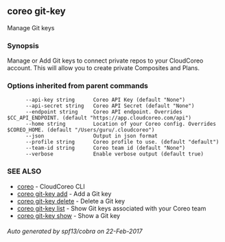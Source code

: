 ## coreo git-key

Manage Git keys

### Synopsis


Manage or Add Git keys to connect private repos to your CloudCoreo account. This will allow you to create private Composites and Plans.

### Options inherited from parent commands

```
      --api-key string      Coreo API Key (default "None")
      --api-secret string   Coreo API Secret (default "None")
      --endpoint string     Coreo API endpoint. Overrides $CC_API_ENDPOINT. (default "https://app.cloudcoreo.com/api")
      --home string         Location of your Coreo config. Overrides $COREO_HOME. (default "/Users/guru/.cloudcoreo")
      --json                Output in json format
      --profile string      Coreo profile to use. (default "default")
      --team-id string      Coreo team id (default "None")
      --verbose             Enable verbose output (default true)
```

### SEE ALSO
* [coreo](coreo.md)	 - CloudCoreo CLI
* [coreo git-key add](coreo_git-key_add.md)	 - Add a Git key
* [coreo git-key delete](coreo_git-key_delete.md)	 - Delete a Git key
* [coreo git-key list](coreo_git-key_list.md)	 - Show Git keys associated with your Coreo team
* [coreo git-key show](coreo_git-key_show.md)	 - Show a Git key

###### Auto generated by spf13/cobra on 22-Feb-2017
